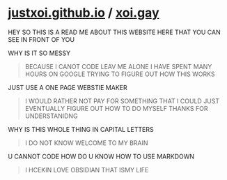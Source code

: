 # [justxoi.github.io](justxoi.github.io) / [xoi.gay](xoi.gay)

HEY SO THIS IS A READ ME ABOUT THIS WEBSITE HERE THAT YOU CAN SEE IN FRONT OF YOU

WHY IS IT SO MESSY

> BECAUSE I CANOT CODE LEAV ME ALONE
> I HAVE SPENT MANY HOURS ON GOOGLE TRYING TO FIGURE OUT HOW THIS WORKS

JUST USE A ONE PAGE WEBSTIE MAKER
> I WOULD RATHER NOT PAY FOR SOMETHING THAT I COULD JUST EVENTUALLY FIGURE OUT HOW TO DO MYSELF THANKS FOR UNDERSTANIDNG

WHY IS THIS WHOLE THING IN CAPITAL LETTERS
> I DO NOT KNOW WELCOME TO MY BRAIN

U CANNOT CODE HOW DO U KNOW HOW TO USE MARKDOWN
> I HCEKIN LOVE OBSIDIAN THAT ISMY LIFE
